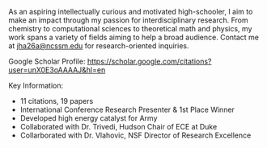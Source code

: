 As an aspiring intellectually curious and motivated high-schooler, I aim to make an impact through my passion for interdisciplinary research. From chemistry to computational sciences to theoretical math and physics, my work spans a variety of fields aiming to help a broad audience. Contact me at jha26a@ncssm.edu for research-oriented inquiries.

Google Scholar Profile: https://scholar.google.com/citations?user=unX0E3oAAAAJ&hl=en

Key Information:
- 11 citations, 19 papers
- International Conference Research Presenter & 1st Place Winner
- Developed high energy catalyst for Army
- Collaborated with Dr. Trivedi, Hudson Chair of ECE at Duke
- Collarborated with Dr. Vlahovic, NSF Director of Research Excellence
